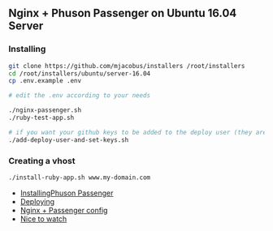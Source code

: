 Nginx + Phuson Passenger on Ubuntu 16.04 Server
---------------

### Installing

```bash
git clone https://github.com/mjacobus/installers /root/installers
cd /root/installers/ubuntu/server-16.04
cp .env.example .env

# edit the .env according to your needs

./nginx-passenger.sh
./ruby-test-app.sh

# if you want your github keys to be added to the deploy user (they are synced every 1 hour)
./add-deploy-user-and-set-keys.sh
```

### Creating a vhost

```bash
./install-ruby-app.sh www.my-domain.com
```

- [InstallingPhuson Passenger](https://www.phusionpassenger.com/library/install/nginx/install/oss/xenial/)
- [Deploying](https://www.phusionpassenger.com/library/deploy/nginx/deploy/ruby/)
- [Nginx + Passenger config](https://www.phusionpassenger.com/library/config/nginx/reference/)
- [Nice to watch](https://gorails.com/deploy/ubuntu/16.04)
